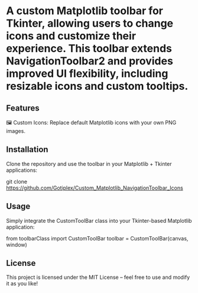 # A custom Matplotlib toolbar for Tkinter, allowing users to change icons and customize their experience. This toolbar extends NavigationToolbar2 and provides improved UI flexibility, including resizable icons and custom tooltips.

## Features
🖼️ Custom Icons: Replace default Matplotlib icons with your own PNG images.

## Installation
Clone the repository and use the toolbar in your Matplotlib + Tkinter applications:

git clone https://github.com/Gotiplex/Custom_Matplotlib_NavigationToolbar_Icons

## Usage
Simply integrate the CustomToolBar class into your Tkinter-based Matplotlib application:

from toolbarClass import CustomToolBar
toolbar = CustomToolBar(canvas, window)

## License
This project is licensed under the MIT License – feel free to use and modify it as you like!
